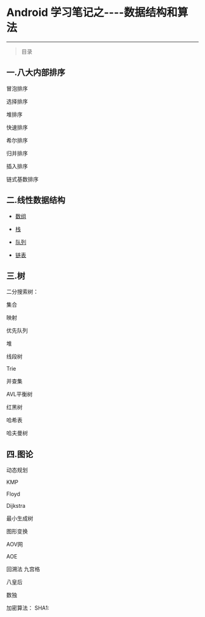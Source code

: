 # Android 学习笔记之----数据结构和算法
----------

>目录


## 一.八大内部排序

 冒泡排序
 
 选择排序
 
 堆排序
 
 快速排序
 
 希尔排序
 
 归并排序
 
 插入排序
 
 链式基数排序
 
 

## 二.线性数据结构

*  [数组](https://github.com/zy654781296/Notes/blob/master/%E6%95%B0%E6%8D%AE%E7%BB%93%E6%9E%84%E4%B8%8E%E7%AE%97%E6%B3%95/array/Array.java)
 
* [栈](https://github.com/zy654781296/Notes/tree/master/%E6%95%B0%E6%8D%AE%E7%BB%93%E6%9E%84%E4%B8%8E%E7%AE%97%E6%B3%95/stack)
 
* [队列](https://github.com/zy654781296/Notes/tree/master/%E6%95%B0%E6%8D%AE%E7%BB%93%E6%9E%84%E4%B8%8E%E7%AE%97%E6%B3%95/queue)
 
* [链表](https://github.com/zy654781296/Notes/blob/master/%E6%95%B0%E6%8D%AE%E7%BB%93%E6%9E%84%E4%B8%8E%E7%AE%97%E6%B3%95/LinkedList/LinkedList.java)
 
## 三.树
 二分搜索树：
 
 集合
 
 映射
 
 优先队列
 
 堆
 
 线段树
 
 Trie
 
 并查集
 
 AVL平衡树
 
 红黑树
 
 哈希表
 
 哈夫曼树
 
## 四.图论
  动态规划
  
  KMP
  
  Floyd
  
  Dijkstra
  
  最小生成树
  
  图形变换
  
  AOV网
  
 AOE
  
回溯法
  九宫格
  
  八皇后
  
  数独

加密算法：
  SHA1:
  
  
  
   